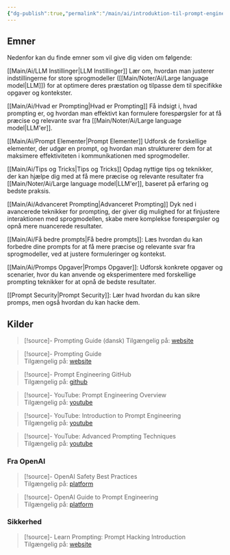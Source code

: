 ```yaml
---
{"dg-publish":true,"permalink":"/main/ai/introduktion-til-prompt-engineering/","dgHomeLink":"false","dgShowBacklinks":"false","dgShowFileTree":"false","dgEnableSearch":"false","created":"2024-12-02T09:20:43.507+01:00"}
---
```


## Emner
Nedenfor kan du finde emner som vil give dig viden om følgende:

[[Main/Ai/LLM Instillinger\|LLM Instillinger]]
Lær om, hvordan man justerer indstillingerne for store sprogmodeller ([[Main/Noter/Ai/Large language model\|LLM]]) for at optimere deres præstation og tilpasse dem til specifikke opgaver og kontekster.

[[Main/Ai/Hvad er Prompting\|Hvad er Prompting]]
Få indsigt i, hvad prompting er, og hvordan man effektivt kan formulere forespørgsler for at få præcise og relevante svar fra [[Main/Noter/Ai/Large language model\|LLM'er]].

[[Main/Ai/Prompt Elementer\|Prompt Elementer]]
Udforsk de forskellige elementer, der udgør en prompt, og hvordan man strukturerer dem for at maksimere effektiviteten i kommunikationen med sprogmodeller.

[[Main/Ai/Tips og Tricks\|Tips og Tricks]]
Opdag nyttige tips og teknikker, der kan hjælpe dig med at få mere præcise og relevante resultater fra [[Main/Noter/Ai/Large language model\|LLM'er]], baseret på erfaring og bedste praksis.

[[Main/Ai/Advanceret Prompting\|Advanceret Prompting]]
Dyk ned i avancerede teknikker for prompting, der giver dig mulighed for at finjustere interaktionen med sprogmodellen, skabe mere komplekse forespørgsler og opnå mere nuancerede resultater.

[[Main/Ai/Få bedre prompts\|Få bedre prompts]]: Læs hvordan du kan forbedre dine prompts for at få mere præcise og relevante svar fra sprogmodeller, ved at justere formuleringer og kontekst.

[[Main/Ai/Promps Opgaver\|Promps Opgaver]]: Udforsk konkrete opgaver og scenarier, hvor du kan anvende og eksperimentere med forskellige prompting teknikker for at opnå de bedste resultater.

[[Prompt Security\|Prompt Security]]: Lær hvad hvordan du kan sikre promps, men også hvordan du kan hacke dem.

## Kilder
>[!source]- Prompting Guide (dansk) 
> Tilgængelig på: [website](https://www.syv.ai/prompting-guide)

> [!source]- Prompting Guide  
> Tilgængelig på: [website](https://www.promptingguide.ai/)

> [!source]- Prompt Engineering GitHub  
> Tilgængelig på: [github](https://github.com/brexhq/prompt-engineering?tab=readme-ov-file#markdown-tables)

> [!source]- YouTube: Prompt Engineering Overview  
> Tilgængelig på: [youtube](https://www.youtube.com/watch?v=1c9iyoVIwDs)

> [!source]- YouTube: Introduction to Prompt Engineering  
> Tilgængelig på: [youtube](https://www.youtube.com/watch?v=_ZvnD73m40o)

> [!source]- YouTube: Advanced Prompting Techniques  
> Tilgængelig på: [youtube](https://www.youtube.com/watch?v=T9aRN5JkmL8)

### Fra OpenAI

> [!source]- OpenAI Safety Best Practices  
> Tilgængelig på: [platform](https://platform.openai.com/docs/guides/safety-best-practices)

> [!source]- OpenAI Guide to Prompt Engineering  
> Tilgængelig på: [platform](https://platform.openai.com/docs/guides/prompt-engineering)

### Sikkerhed

> [!source]- Learn Prompting: Prompt Hacking Introduction  
> Tilgængelig på: [website](https://learnprompting.org/docs/prompt_hacking/introduction)
